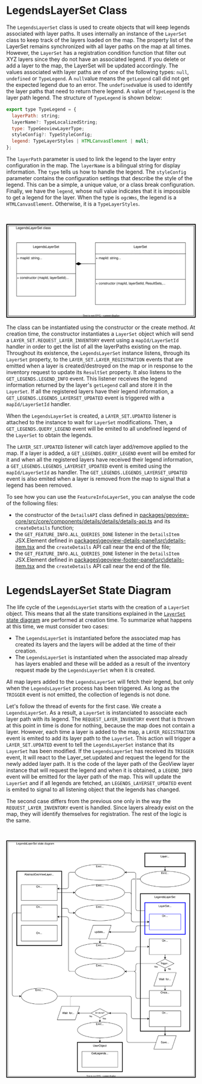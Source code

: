 # LegendsLayerSet Class

The `LegendsLayerSet` class is used to create objects that will keep legends associated with layer paths. It uses internally an instance of the `LayerSet` class to keep track of the layers loaded on the map. The property list of the LayerSet remains synchronized with all layer paths on the map at all times. However, the `LayerSet` has a registration condition function that filter out XYZ layers since they do not have an associated legend. If you delete or add a layer to the map, the LayerSet will be updated accordingly. The values associated with layer paths are of one of the following types: `null`, `undefined` or `TypeLegend`. A `null`value means the `getLegend` call did not get the expected legend due to an error. The `undefined`value is used to identify the layer paths that need to return there legend. A value of `TypeLegend` is the layer path legend. The structure of `TypeLegend` is shown below:

``` js
export type TypeLegend = {
  layerPath: string;
  layerName?: TypeLocalizedString;
  type: TypeGeoviewLayerType;
  styleConfig?: TypeStyleConfig;
  legend: TypeLayerStyles | HTMLCanvasElement | null;
};
```

The `layerPath` parameter is used to link the legend to the layer entry configuration in the map. The `layerName` is a bilingual string for display information. The `type` tells us how to handle the legend. The `styleConfig` parameter contains the configuration settings that describe the style of the legend. This can be a simple, a unique value, or a class break configuration. Finally, we have the `legend`, whose null value indicates that it is impossible to get a legend for the layer. When the type is `ogcWms`, the legend is a `HTMLCanvasElement`. Otherwise, it is a `TypeLayerStyles`.
<p>&nbsp;</p>
<p align="center">
  <img src="./draw.io/LegendsLayerSet-class.drawio.svg" />
</p>

The class can be instantiated using the constructor or the create method. At creation time, the constructor instantiates a `LayerSet` object which will send a `LAYER_SET.REQUEST_LAYER_INVENTORY` event using a `mapId/LayerSetId` handler in order to get the list of all the layerPaths existing on the map. Throughout its existence, the `LegendsLayerSet` instance listens, through its `LayerSet` property, to the `LAYER_SET.LAYER_REGISTRATION` events that are emitted when a layer is created/destroyed on the map or in response to the inventory request to update its `ResultSet` property. It also listens to the `GET_LEGENDS.LEGEND_INFO` event. This listener receives the legend information returned by the layer's `getLegend` call and store it in the `LayerSet`. If all the registered layers have their legend information, a `GET_LEGENDS.LEGENDS_LAYERSET_UPDATED` event is triggered with a `mapId/LayerSetId` handler.

When the `LegendsLayerSet` is created, a `LAYER_SET.UPDATED` listener is attached to the instance to wait for `LayerSet` modifications. Then, a `GET_LEGENDS.QUERY_LEGEND` event will be emited to all undefined legend of the `LayerSet` to obtain the legends.

The `LAYER_SET.UPDATED` listener will catch layer add/remove applied to the map. If a layer is added, a `GET_LEGENDS.QUERY_LEGEND` event will be emited for it and when all the registered layers have received their legend information, a `GET_LEGENDS.LEGENDS_LAYERSET_UPDATED` event is emited using the `mapId/LayerSetId` as handler. The `GET_LEGENDS.LEGENDS_LAYERSET_UPDATED` event is also emited when a layer is removed from the map to signal that a legend has been removed.

To see how you can use the `FeatureInfoLayerSet`, you can analyse the code of the following files:
- the constructor of the `DetailsAPI` class defined in [packages/geoview-core/src/core/components/details/details/details-api.ts](../../../../packages/geoview-core/src/core/components/details/details-api.ts#L25) and its `createDetails` function;
- the `GET_FEATURE_INFO.ALL_QUERIES_DONE` listener in the `DetailsItem` JSX.Element defined in [packages\geoview-details-panel\src\details-item.tsx](../../../../packages/geoview-details-panel/src/details-item.tsx#L43) and the `createDetails` API call near the end of the file;
- the `GET_FEATURE_INFO.ALL_QUERIES_DONE` listener in the `DetailsItem` JSX.Element defined in [packages\geoview-footer-panel\src\details-item.tsx](../../../../packages/geoview-footer-panel/src/details-item.tsx#L40) and the `createDetails` API call near the end of the file.

# LegendsLayerSet State Diagram

The life cycle of the `LegendsLayerSet` starts with the creation of a `LayerSet` object. This means that all the state transitions explained in the [`LayerSet` state diagram](../LayerSet/LayerSet-event-managment.md#layerset-state-diagram) are performed at creation time. To summarize what happens at this time, we must consider two cases:

- The `LegendsLayerSet` is instantiated before the associated map has created its layers and the layers will be added at the time of their creation.
- The `LegendsLayerSet` is instantiated when the associated map already has layers enabled and these will be added as a result of the inventory request made by the `LegendsLayerSet` when it is created.

All map layers added to the `LegendsLayerSet` will fetch their legend, but only when the `LegendsLayerSet` process has been triggered. As long as the `TRIGGER` event is not emitted, the collection of legends is not done.

Let's follow the thread of events for the first case. We create a `LegendsLayerSet`. As a result, a `LayerSet` is instanciated to associate each layer path with its legend. The `REQUEST_LAYER_INVENTORY` event that is thrown at this point in time is done for nothing, because the map does not contain a layer. However, each time a layer is added to the map, a `LAYER_REGISTRATION` event is emited to add its layer path to the `LayerSet`. This action will trigger a `LAYER_SET.UPDATED` event to tell the `LegendsLayerSet` instance that its `LayerSet` has been modified. If the `LegendsLayerSet` has received its `TRIGGER` event, It will react to the Layer_set.updated and request the legend for the newly added layer path. It is the code of the layer path of the GeoView layer instance that will request the legend and when it is obtained, a `LEGEND_INFO` event will be emitted for the layer path of the map. This will update the `LayerSet` and if all legends are fetched, an `LEGENDS_LAYERSET_UPDATED` event is emited to signal to all listening object that the legends has changed.

The second case differs from the previous one only in the way the `REQUEST_LAYER_INVENTORY` event is handled. Since layers already exist on the map, they will identify themselves for registration. The rest of the logic is the same.
<p>&nbsp;</p>
<p align="center">
  <img src="./draw.io/LegendsLayerSet-state-diagram.drawio.svg" />
</p>

